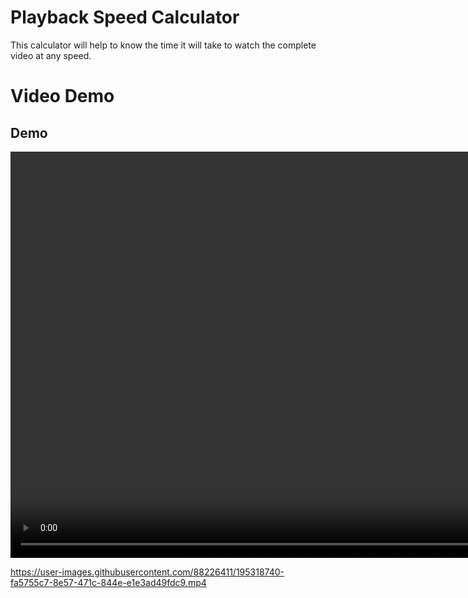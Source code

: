# Playback Speed Calculator

This calculator will help to know the time it will take to watch the complete video at any speed.

# Video Demo

## Demo

<video width="1400" height="650" controls>
  <source src="./Demo.mp4" type="video/mp4">
</video>


https://user-images.githubusercontent.com/88226411/195318740-fa5755c7-8e57-471c-844e-e1e3ad49fdc9.mp4

